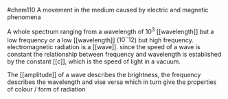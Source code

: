 #chem110 
A movement in the medium caused by electric and magnetic phenomena

A whole spectrum ranging from a wavelength of $10^3$ [[wavelength]] but a low frequency or a low [[wavelength]] ($10^-12$) but high frequency. electromagnetic radiation is a [[wave]]. since the speed of a wave is constant the relationship between frequency and wavelength is established by the constant [[c]], which is the speed of light in a vacuum.

The [[amplitude]] of a wave describes the brightness, the frequency describes the wavelength and vise versa which in turn give the properties of colour / form of radiation